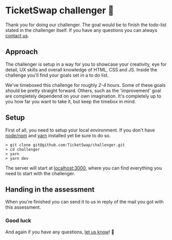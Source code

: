 # TicketSwap challenger 🚀

Thank you for doing our challenger. The goal would be to finish the todo-list stated in the challenger itself. If you have any questions you can always [contact us](mailto:rob@ticketswap.com).

## Approach

The challenger is setup in a way for you to showcase your creativity, eye for detail, UX skills and overall knowledge of HTML, CSS and JS. Inside the challenge you'll find your goals set in a to do list.

We've timeboxed this challenge for roughly _2-4_ hours. Some of these goals should be pretty straight forward. Others, such as the 'improvement' goal are completely dependend on your own imagination. It's completely up to you how far you want to take it, but keep the timebox in mind.

## Setup

First of all, you need to setup your local environment.
If you don't have [node/npm](https://nodejs.org/en/) and [yarn](https://yarnpkg.com/getting-started/install) installed yet be sure to do so.

```shell script
> git clone git@github.com:TicketSwap/challenger.git
> cd challenger
> yarn
> yarn dev
```

The server will start at [localhost:3000](http://localhost:3000), where you can find everything you need to start with the challenger.

## Handing in the assessment

When you're finished you can send it to us in reply of the mail you got with this assessment.

### Good luck

And again if you have any questions, [let us know](mailto:rob@ticketswap.com)! 🤩
